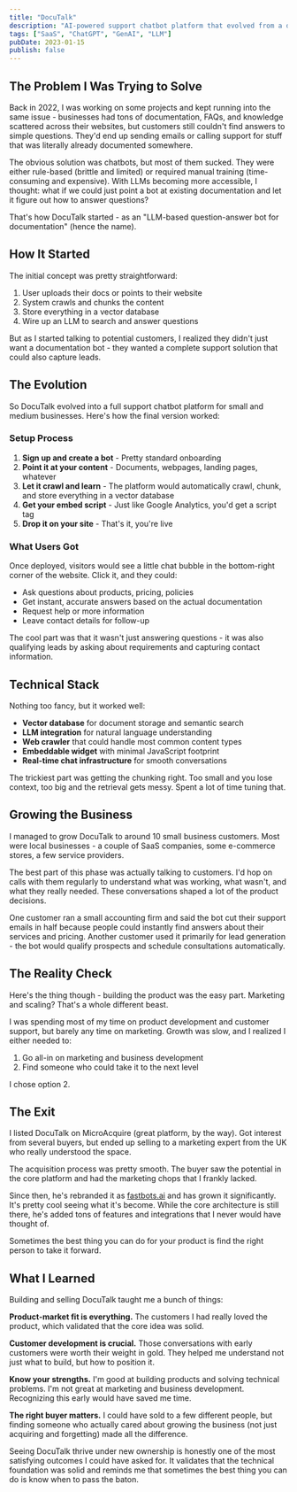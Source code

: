 ```yaml
---
title: "DocuTalk"
description: "AI-powered support chatbot platform that evolved from a documentation Q&A bot to a full support solution for small businesses. Built, grew to 10 customers, and successfully sold to a UK marketing expert who rebranded it as fastbots.ai."
tags: ["SaaS", "ChatGPT", "GenAI", "LLM"]
pubDate: 2023-01-15
publish: false
---
```


## The Problem I Was Trying to Solve

Back in 2022, I was working on some projects and kept running into the same issue - businesses had tons of documentation, FAQs, and knowledge scattered across their websites, but customers still couldn't find answers to simple questions. They'd end up sending emails or calling support for stuff that was literally already documented somewhere.

The obvious solution was chatbots, but most of them sucked. They were either rule-based (brittle and limited) or required manual training (time-consuming and expensive). With LLMs becoming more accessible, I thought: what if we could just point a bot at existing documentation and let it figure out how to answer questions?

That's how DocuTalk started - as an "LLM-based question-answer bot for documentation" (hence the name).

## How It Started

The initial concept was pretty straightforward:

1. User uploads their docs or points to their website
2. System crawls and chunks the content
3. Store everything in a vector database
4. Wire up an LLM to search and answer questions

But as I started talking to potential customers, I realized they didn't just want a documentation bot - they wanted a complete support solution that could also capture leads.

## The Evolution

So DocuTalk evolved into a full support chatbot platform for small and medium businesses. Here's how the final version worked:

### Setup Process

1. **Sign up and create a bot** - Pretty standard onboarding
2. **Point it at your content** - Documents, webpages, landing pages, whatever
3. **Let it crawl and learn** - The platform would automatically crawl, chunk, and store everything in a vector database
4. **Get your embed script** - Just like Google Analytics, you'd get a script tag
5. **Drop it on your site** - That's it, you're live

### What Users Got

Once deployed, visitors would see a little chat bubble in the bottom-right corner of the website. Click it, and they could:

- Ask questions about products, pricing, policies
- Get instant, accurate answers based on the actual documentation
- Request help or more information
- Leave contact details for follow-up

The cool part was that it wasn't just answering questions - it was also qualifying leads by asking about requirements and capturing contact information.

## Technical Stack

Nothing too fancy, but it worked well:

- **Vector database** for document storage and semantic search
- **LLM integration** for natural language understanding
- **Web crawler** that could handle most common content types
- **Embeddable widget** with minimal JavaScript footprint
- **Real-time chat infrastructure** for smooth conversations

The trickiest part was getting the chunking right. Too small and you lose context, too big and the retrieval gets messy. Spent a lot of time tuning that.

## Growing the Business

I managed to grow DocuTalk to around 10 small business customers. Most were local businesses - a couple of SaaS companies, some e-commerce stores, a few service providers.

The best part of this phase was actually talking to customers. I'd hop on calls with them regularly to understand what was working, what wasn't, and what they really needed. These conversations shaped a lot of the product decisions.

One customer ran a small accounting firm and said the bot cut their support emails in half because people could instantly find answers about their services and pricing. Another customer used it primarily for lead generation - the bot would qualify prospects and schedule consultations automatically.

## The Reality Check

Here's the thing though - building the product was the easy part. Marketing and scaling? That's a whole different beast.

I was spending most of my time on product development and customer support, but barely any time on marketing. Growth was slow, and I realized I either needed to:

1. Go all-in on marketing and business development
2. Find someone who could take it to the next level

I chose option 2.

## The Exit

I listed DocuTalk on MicroAcquire (great platform, by the way). Got interest from several buyers, but ended up selling to a marketing expert from the UK who really understood the space.

The acquisition process was pretty smooth. The buyer saw the potential in the core platform and had the marketing chops that I frankly lacked.

Since then, he's rebranded it as [fastbots.ai](https://fastbots.ai) and has grown it significantly. It's pretty cool seeing what it's become. While the core architecture is still there, he's added tons of features and integrations that I never would have thought of.

Sometimes the best thing you can do for your product is find the right person to take it forward.

## What I Learned

Building and selling DocuTalk taught me a bunch of things:

**Product-market fit is everything.** The customers I had really loved the product, which validated that the core idea was solid.

**Customer development is crucial.** Those conversations with early customers were worth their weight in gold. They helped me understand not just what to build, but how to position it.

**Know your strengths.** I'm good at building products and solving technical problems. I'm not great at marketing and business development. Recognizing this early would have saved me time.

**The right buyer matters.** I could have sold to a few different people, but finding someone who actually cared about growing the business (not just acquiring and forgetting) made all the difference.

Seeing DocuTalk thrive under new ownership is honestly one of the most satisfying outcomes I could have asked for. It validates that the technical foundation was solid and reminds me that sometimes the best thing you can do is know when to pass the baton.
